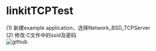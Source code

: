 # linkitTCPTest
(1) 新建example application，选择Network_BSD_TCPServer<br>
(2) 修改.C文件中的ssid及密码<br>
![github](http://github.com/unicorn.png "github")  
